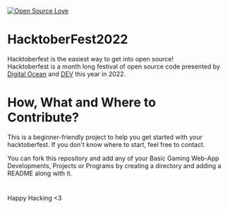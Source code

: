 [![Open Source Love](https://badges.frapsoft.com/os/v1/open-source.svg?v=102)](https://hacktoberfest.com)&nbsp;
&nbsp;

# HacktoberFest2022

Hacktoberfest is the easiest way to get into open source!
<br>
Hacktoberfest is a month long festival of open source code presented by [Digital Ocean](https://hacktoberfest.digitalocean.com/) and [DEV](https://www.dev.to/) this year in 2022.
<br>

# How, What and Where to Contribute?

This is a beginner-friendly project to help you get started with your hacktoberfest. If you don't know where to start, feel free to contact.
<br>

You can fork this repository and add any of your Basic Gaming Web-App Developments, Projects or Programs by creating a directory and adding a README along with it.

#
Happy Hacking <3
